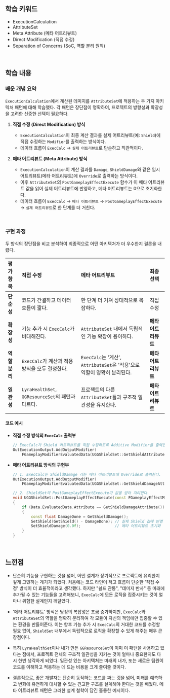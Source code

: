 ## 학습 키워드 

  * ExecutionCalculation
  * AttributeSet
  * Meta Attribute (메타 어트리뷰트)
  * Direct Modification (직접 수정)
  * Separation of Concerns (SoC, 역할 분리 원칙)

<br/>

## 학습 내용

### 배운 개념 요약 

`ExecutionCalculation`에서 계산된 데미지를 `AttributeSet`에 적용하는 두 가지 아키텍처 패턴에 대해 학습했다. 각 패턴은 장단점이 명확하여, 프로젝트의 방향성과 확장성을 고려한 신중한 선택이 필요하다.

1.  **직접 수정 (Direct Modification) 방식**

      * `ExecutionCalculation`이 최종 계산 결과를 실제 어트리뷰트(예: `Shield`)에 직접 수정하는 `Modifier`를 출력하는 방식이다.
      * 데이터 흐름이 `ExecCalc` → `실제 어트리뷰트`로 단순하고 직관적이다.

2.  **메타 어트리뷰트 (Meta Attribute) 방식**

      * `ExecutionCalculation`이 계산 결과를 `Damage`, `ShieldDamage`와 같은 임시 어트리뷰트(메타 어트리뷰트)에 `Override`로 출력하는 방식이다.
      * 이후 `AttributeSet`의 `PostGameplayEffectExecute` 함수가 이 메타 어트리뷰트 값을 읽어 실제 어트리뷰트에 반영하고, 메타 어트리뷰트는 0으로 초기화한다.
      * 데이터 흐름이 `ExecCalc` → `메타 어트리뷰트` → `PostGameplayEffectExecute` → `실제 어트리뷰트`로 한 단계를 더 거친다.

<br/>

### 구현 과정 

두 방식의 장단점을 비교 분석하여 최종적으로 어떤 아키텍처가 더 우수한지 결론을 내렸다.

| 평가 항목 | 직접 수정 | 메타 어트리뷰트 | 최종 선택 |
| :--- | :--- | :--- | :--- |
| **단순성** | 코드가 간결하고 데이터 흐름이 짧다. | 한 단계 더 거쳐 상대적으로 복잡하다. | 직접 수정 |
| **확장성** | 기능 추가 시 `ExecCalc`가 비대해진다. | `AttributeSet` 내에서 독립적인 기능 확장이 용이하다. | **메타 어트리뷰트** |
| **역할 분리** | `ExecCalc`가 계산과 적용 방식을 모두 결정한다. | `ExecCalc`는 '계산', `AttributeSet`은 '적용'으로 역할이 명확히 분리된다. | **메타 어트리뷰트** |
| **일관성** | `LyraHealthSet`, `GGResourceSet`의 패턴과 다르다. | 프로젝트의 다른 `AttributeSet`들과 구조적 일관성을 유지한다. | **메타 어트리뷰트** |

#### 코드 예시

  * **직접 수정 방식의 `ExecCalc` 출력부**

    ```cpp
    // ExecCalc가 Shield 어트리뷰트를 직접 수정하도록 Additive Modifier를 출력한다.
    OutExecutionOutput.AddOutputModifier(
        FGameplayModifierEvaluatedData(UGGShieldSet::GetShieldAttribute(), EGameplayModOp::Additive, -DamageToShield));
    ```

  * **메타 어트리뷰트 방식의 구현부**

    ```cpp
    // 1. ExecCalc는 ShieldDamage 라는 메타 어트리뷰트에 Override로 출력한다.
    OutExecutionOutput.AddOutputModifier(
        FGameplayModifierEvaluatedData(UGGShieldSet::GetShieldDamageAttribute(), EGameplayModOp::Override, DamageToShield));

    // 2. ShieldSet의 PostGameplayEffectExecute가 값을 받아 처리한다.
    void UGGShieldSet::PostGameplayEffectExecute(const FGameplayEffectModCallbackData& Data)
    {
        if (Data.EvaluatedData.Attribute == GetShieldDamageAttribute())
        {
            const float DamageDone = GetShieldDamage();
            SetShield(GetShield() - DamageDone); // 실제 Shield 값에 반영
            SetShieldDamage(0.0f);               // 메타 어트리뷰트 초기화
        }
    }
    ```

<br/>

## 느낀점 

- 단순히 기능을 구현하는 것을 넘어, 어떤 설계가 장기적으로 프로젝트에 유리한지 깊게 고민하는 계기가 되었다. 처음에는 코드 라인이 적고 흐름이 단순한 '직접 수정' 방식이 더 효율적이라고 생각했다. 하지만 "쉴드 관통", "데미지 반사" 등 미래에 추가될 수 있는 기능들을 고려해보니, `ExecCalc`에 모든 로직을 집중시키는 것이 얼마나 위험한 설계인지 깨달았다.

- '메타 어트리뷰트' 방식은 당장의 복잡성은 조금 증가하지만, `ExecCalc`와 `AttributeSet`의 역할을 명확히 분리하여 각 모듈이 자신의 책임에만 집중할 수 있는 환경을 만들어준다. 이는 향후 기능 추가 시 `ExecCalc`의 거대한 코드를 수정할 필요 없이, `ShieldSet` 내부에서 독립적으로 로직을 확장할 수 있게 해주는 매우 큰 장점이다.

- 특히 `LyraHealthSet`이나 내가 만든 `GGResourceSet`이 이미 이 패턴을 사용하고 있다는 점에서, 프로젝트 전체의 구조적 일관성을 지키는 것이 얼마나 중요한지도 다시 한번 생각하게 되었다. 일관성 있는 아키텍처는 미래의 내가, 또는 새로운 팀원이 코드를 이해하고 적응하는 데 드는 비용을 크게 줄여줄 것이다.

- 결론적으로, 좋은 개발자는 단순히 동작하는 코드를 짜는 것을 넘어, 미래를 예측하고 변화에 유연하게 대처할 수 있는 견고한 구조를 설계해야 한다는 것을 배웠다. 메타 어트리뷰트 패턴은 그러한 설계 철학이 담긴 훌륭한 예시이다.
